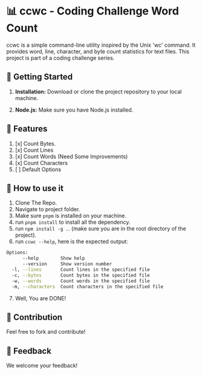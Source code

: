 # 📊 ccwc - Coding Challenge Word Count

ccwc is a simple command-line utility inspired by the Unix 'wc' command. It provides word, line, character, and byte count statistics for text files. This project is part of a coding challenge series.

## 🚀 Getting Started

1. **Installation:** Download or clone the project repository to your local machine.

2. **Node.js:** Make sure you have Node.js installed.

## 📖 Features

1. [x] Count Bytes.
2. [x] Count Lines
3. [x] Count Words (Need Some Improvements)
4. [x] Count Characters
5. [ ] Default Options

## 🎈 How to use it

1. Clone The Repo.
2. Navigate to project folder.
3. Make sure `pnpm` is installed on your machine.
4. run `pnpm install` to install all the dependency.
5. run `npm install -g .`. (make sure you are in the root directory of the project).
6. run `ccwc --help`, here is the expected output:
```bash
Options:
      --help        Show help                                          [boolean]
      --version     Show version number                                [boolean]
  -l, --lines       Count lines in the specified file                   [string]
  -c, --bytes       Count bytes in the specified file                   [string]
  -w, --words       Count words in the specified file                   [string]
  -m, --characters  Count characters in the specified file              [string]
```
7. Well, You are DONE!

## 🤝 Contribution

Feel free to fork and contribute!

## 📣 Feedback

We welcome your feedback!
